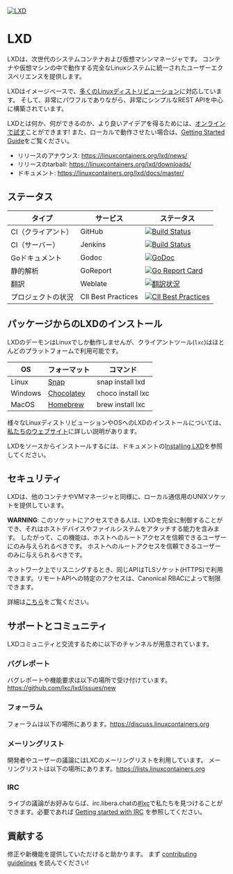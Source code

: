 [![LXD](https://linuxcontainers.org/static/img/containers.png)](https://linuxcontainers.org/lxd)
# LXD
LXDは、次世代のシステムコンテナおよび仮想マシンマネージャです。
コンテナや仮想マシンの中で動作する完全なLinuxシステムに統一されたユーザーエクスペリエンスを提供します。

LXDはイメージベースで、[多くのLinuxディストリビューション](https://images.linuxcontainers.org)に対応しています。
そして、非常にパワフルでありながら、非常にシンプルなREST APIを中心に構築されています。

LXDとは何か、何ができるのか、より良いアイデアを得るためには、[オンラインで試す](https://linuxcontainers.org/lxd/try-it/)ことができます!
また、ローカルで動作させたい場合は、[Getting Started Guide](https://linuxcontainers.org/lxd/getting-started-cli/)をご覧ください。

- リリースのアナウンス: <https://linuxcontainers.org/lxd/news/>
- リリースのtarball: <https://linuxcontainers.org/lxd/downloads/>
- ドキュメント: <https://linuxcontainers.org/lxd/docs/master/>

<!-- Include end LXD intro -->

## ステータス
タイプ             | サービス | ステータス
---                | ---      | ---
CI（クライアント） | GitHub   | [![Build Status](https://github.com/lxc/lxd/workflows/Client%20build%20and%20unit%20tests/badge.svg)](https://github.com/lxc/lxd/actions)
CI（サーバー）     | Jenkins  | [![Build Status](https://jenkins.linuxcontainers.org/job/lxd-github-commit/badge/icon)](https://jenkins.linuxcontainers.org/job/lxd-github-commit/)
Goドキュメント     | Godoc    | [![GoDoc](https://godoc.org/github.com/lxc/lxd/client?status.svg)](https://godoc.org/github.com/lxc/lxd/client)
静的解析           | GoReport | [![Go Report Card](https://goreportcard.com/badge/github.com/lxc/lxd)](https://goreportcard.com/report/github.com/lxc/lxd)
翻訳               | Weblate  | [![翻訳状況](https://hosted.weblate.org/widgets/linux-containers/-/svg-badge.svg)](https://hosted.weblate.org/projects/linux-containers/lxd/)
プロジェクトの状況 | CII Best Practices | [![CII Best Practices](https://bestpractices.coreinfrastructure.org/projects/1086/badge)](https://bestpractices.coreinfrastructure.org/projects/1086)

<!-- Include start installing -->

## パッケージからのLXDのインストール
LXDのデーモンはLinuxでしか動作しませんが、クライアントツール(`lxc`)はほとんどのプラットフォームで利用可能です。

OS      | フォーマット                                      |コマンド
---     | ---                                               | ---
Linux   | [Snap](https://snapcraft.io/lxd)                  | snap install lxd
Windows | [Chocolatey](https://chocolatey.org/packages/lxc) | choco install lxc
MacOS   | [Homebrew](https://formulae.brew.sh/formula/lxc)  | brew install lxc

様々なLinuxディストリビューションやOSへのLXDのインストールについては、[私たちのウェブサイト](https://linuxcontainers.org/lxd/getting-started-cli/)に詳しい説明があります。
<!-- Include end installing -->

LXDをソースからインストールするには、ドキュメントの[Installing LXD](doc/installing.md)を参照してください。

<!-- Include start security -->

## セキュリティ
LXDは、他のコンテナやVMマネージャと同様に、ローカル通信用のUNIXソケットを提供しています。

**WARNING**: このソケットにアクセスできる人は、LXDを完全に制御することができ、それはホストデバイスやファイルシステムをアタッチする能力を含みます。
したがって、この機能は、ホストへのルートアクセスを信頼できるユーザーにのみ与えられるべきです。
ホストへのルートアクセスを信頼できるユーザーのみに与えられるべきです。

ネットワーク上でリスニングするとき、同じAPIはTLSソケット(HTTPS)で利用できます。リモートAPIへの特定のアクセスは、Canonical RBACによって制限できます。

<!-- Include end security -->

詳細は[こちら](doc/security.md)をご覧ください。

<!-- Include start support -->

## サポートとコミュニティ

LXDコミュニティと交流するために以下のチャンネルが用意されています。

### バグレポート
バグレポートや機能要求は以下の場所で受け付けています。<https://github.com/lxc/lxd/issues/new>

### フォーラム
フォーラムは以下の場所にあります。<https://discuss.linuxcontainers.org>

### メーリングリスト
開発者やユーザーの議論にはLXCのメーリングリストを利用しています。
メーリングリストは以下の場所にあります。<https://lists.linuxcontainers.org>

### IRC
ライブの議論がお好みならば、irc.libera.chatの[#lxc](https://kiwiirc.com/client/irc.libera.chat/#lxc)で私たちを見つけることができます。必要であれば [Getting started with IRC](https://discuss.linuxcontainers.org/t/getting-started-with-irc/11920) を参照してください。

## 貢献する
修正や新機能を提供していただけると助かります。<!-- Include end support --> まず [contributing guidelines](CONTRIBUTING.md) を読んでください!
